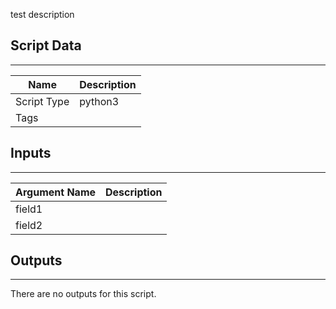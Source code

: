 test description

## Script Data
---

| **Name** | **Description** |
| --- | --- |
| Script Type | python3 |
| Tags |  |

## Inputs
---

| **Argument Name** | **Description** |
| --- | --- |
| field1 |  |
| field2 |  |

## Outputs
---
There are no outputs for this script.
